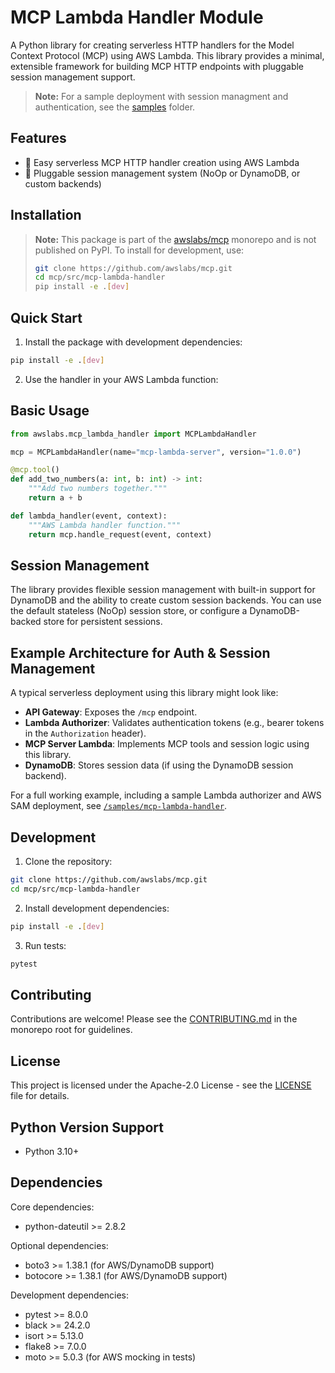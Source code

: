 # MCP Lambda Handler Module

A Python library for creating serverless HTTP handlers for the Model Context Protocol (MCP) using AWS Lambda. This library provides a minimal, extensible framework for building MCP HTTP endpoints with pluggable session management support.

> **Note:**
> For a sample deployment with session managment and authentication, see the [samples](../../samples/mcp-lambda-handler) folder.

## Features

- 🚀 Easy serverless MCP HTTP handler creation using AWS Lambda
- 🔌 Pluggable session management system (NoOp or DynamoDB, or custom backends)

## Installation

> **Note:**
> This package is part of the [awslabs/mcp](https://github.com/awslabs/mcp) monorepo and is not published on PyPI. To install for development, use:
>
> ```bash
> git clone https://github.com/awslabs/mcp.git
> cd mcp/src/mcp-lambda-handler
> pip install -e .[dev]
> ```

## Quick Start

1. Install the package with development dependencies:
```bash
pip install -e .[dev]
```

2. Use the handler in your AWS Lambda function:

## Basic Usage

```python
from awslabs.mcp_lambda_handler import MCPLambdaHandler

mcp = MCPLambdaHandler(name="mcp-lambda-server", version="1.0.0")

@mcp.tool()
def add_two_numbers(a: int, b: int) -> int:
    """Add two numbers together."""
    return a + b

def lambda_handler(event, context):
    """AWS Lambda handler function."""
    return mcp.handle_request(event, context)
```

## Session Management

The library provides flexible session management with built-in support for DynamoDB and the ability to create custom session backends. You can use the default stateless (NoOp) session store, or configure a DynamoDB-backed store for persistent sessions.

## Example Architecture for Auth & Session Management

A typical serverless deployment using this library might look like:

- **API Gateway**: Exposes the `/mcp` endpoint.
- **Lambda Authorizer**: Validates authentication tokens (e.g., bearer tokens in the `Authorization` header).
- **MCP Server Lambda**: Implements MCP tools and session logic using this library.
- **DynamoDB**: Stores session data (if using the DynamoDB session backend).

For a full working example, including a sample Lambda authorizer and AWS SAM deployment, see [`/samples/mcp-lambda-handler`](../../samples/mcp-lambda-handler).

## Development

1. Clone the repository:
```bash
git clone https://github.com/awslabs/mcp.git
cd mcp/src/mcp-lambda-handler
```

2. Install development dependencies:
```bash
pip install -e .[dev]
```

3. Run tests:
```bash
pytest
```

## Contributing

Contributions are welcome! Please see the [CONTRIBUTING.md](../../CONTRIBUTING.md) in the monorepo root for guidelines.

## License

This project is licensed under the Apache-2.0 License - see the [LICENSE](LICENSE) file for details.

## Python Version Support

- Python 3.10+

## Dependencies

Core dependencies:
- python-dateutil >= 2.8.2

Optional dependencies:
- boto3 >= 1.38.1 (for AWS/DynamoDB support)
- botocore >= 1.38.1 (for AWS/DynamoDB support)

Development dependencies:
- pytest >= 8.0.0
- black >= 24.2.0
- isort >= 5.13.0
- flake8 >= 7.0.0
- moto >= 5.0.3 (for AWS mocking in tests) 